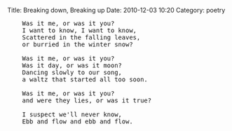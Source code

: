 Title: Breaking down, Breaking up
Date: 2010-12-03 10:20
Category: poetry

<pre class="poem">
    Was it me, or was it you?
    I want to know, I want to know,
    Scattered in the falling leaves,
    or burried in the winter snow?

    Was it me, or was it you?
    Was it day, or was it moon?
    Dancing slowly to our song,
    a waltz that started all too soon.

    Was it me, or was it you?
    and were they lies, or was it true?

    I suspect we&apos;ll never know,
    Ebb and flow and ebb and flow.
</pre>
